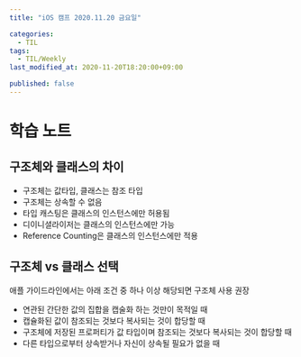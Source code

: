 ```yaml
---
title: "iOS 캠프 2020.11.20 금요일"

categories:
  - TIL
tags:
  - TIL/Weekly
last_modified_at: 2020-11-20T18:20:00+09:00

published: false
---
```



# 학습 노트

## 구조체와 클래스의 차이

- 구조체는 값타입, 클래스는 참조 타입
- 구조체는 상속할 수 없음
- 타입 캐스팅은 클래스의 인스턴스에만 허용됨
- 디이니셜라이저는 클래스의 인스턴스에만 가능
- Reference Counting은 클래스의 인스턴스에만 적용

## 구조체 vs 클래스 선택

애플 가이드라인에서는 아래 조건 중 하나 이상 해당되면 구조체 사용 권장
- 연관된 간단한 값의 집합을 캡술화 하는 것만이 목적일 때
- 캡슐화된 값이 참조되는 것보다 복사되는 것이 합당할 때
- 구조체에 저장된 프로퍼티가 값 타입이며 참조되는 것보다 복사되는 것이 합당할 때
- 다른 타입으로부터 상속받거나 자신이 상속될 필요가 없을 때
